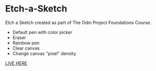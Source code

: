 # Etch-a-Sketch
Etch a Sketch created as part of The Odin Project Foundations Course.

- Default pen with color picker
- Eraser
- Rainbow pen
- Clear canvas
- Change canvas "pixel" density

[LIVE HERE](https://felipeshibukawa.github.io/etch-a-sketch/)